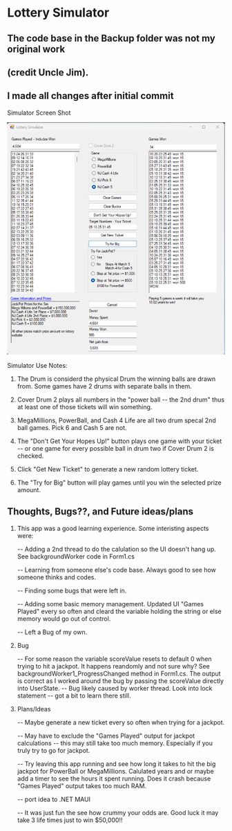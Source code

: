 # Lottery Simulator

## The code base in the Backup folder was not my original work 
## (credit Uncle Jim). 
## I made all changes after initial commit

Simulator Screen Shot

![Lot Sim](UI_ScreenShot3.png?raw=true "Lottery Simulator")

Simulator Use Notes:

1. The Drum is considerd the physical Drum the winning balls are drawn from. Some games have 2 drums with separate balls in them.

2. Cover Drum 2 plays all numbers in the "power ball -- the 2nd drum" thus at least one of those tickets will win something.

3. MegaMillions, PowerBall, and Cash 4 Life are all two drum specal 2nd ball games. Pick 6 and Cash 5 are not.

4. The "Don't Get Your Hopes Up!" button plays one game with your ticket -- or one game for every possible ball in drum two if Cover Drum 2 is checked.

5. Click "Get New Ticket" to generate a new random lottery ticket.

6. The "Try for Big" button will play games until you win the selected prize amount.


## Thoughts, Bugs??, and Future ideas/plans

1. This app was a good learning experience. Some interisting aspects were:

	 -- Adding a 2nd thread to do the calulation so the UI doesn't hang up. See backgroundWorker code in Form1.cs

	 -- Learning from someone else's code base. Always good to see how someone thinks and codes. 

	 -- Finding some bugs that were left in.

	 -- Adding some basic memory management. Updated UI "Games Played" every so often and cleard the variable holding the string or else memory would go out of control.

	 -- Left a Bug of my own.

2. Bug 

	 -- For some reason the variable scoreValue resets to default 0 when trying to hit a jackpot. It happens reandomly and not sure why? See backgroundWorker1_ProgressChanged method in Form1.cs. The output is correct as I worked around the bug by passing the scoreValue directly into UserState. 
	 -- Bug likely caused by worker thread. Look into lock statement
	 -- got a bit to learn there still. 

3. Plans/Ideas

   -- Maybe generate a new ticket every so often when trying for a jackpot.

   -- May have to exclude the "Games Played" output for jackpot calculations -- this may still take too much memory. Especially if you truly try to go for jackpot.

   -- Try leaving this app running and see how long it takes to hit the big jackpot for PowerBall or MegaMillions. Calulated years and or maybe add a timer to see the hours it spent running. Does it crash because "Games Played" output takes too much RAM.

   -- port idea to .NET MAUI

   -- It was just fun the see how crummy your odds are. Good luck it may take 3 life times just to win $50,000!!



